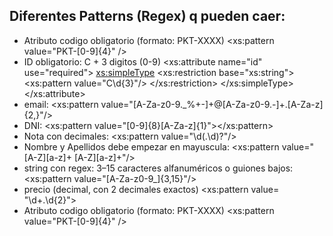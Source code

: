 ## Diferentes Patterns (Regex) q pueden caer:
- Atributo codigo obligatorio (formato: PKT-XXXX) <xs:pattern value="PKT\-[0-9]{4}" />
- ID obligatorio: C + 3 digitos (0-9)
<xs:attribute name="id" use="required">
    <xs:simpleType>
        <xs:restriction base="xs:string">
            <xs:pattern value="C\d{3}"/>
        </xs:restriction>
    </xs:simpleType>
</xs:attribute>
- email: <xs:pattern value="[A-Za-z0-9._%+-]+@[A-Za-z0-9.-]+\.[A-Za-z]{2,}"/>
- DNI: <xs:pattern value="[0-9]{8}[A-Za-z]{1}"></xs:pattern>
- Nota con decimales: <xs:pattern value="\d(\.\d)?"/>
- Nombre y Apellidos debe empezar en mayuscula: <xs:pattern value="[A-Z][a-z]+ [A-Z][a-z]+"/>
- string con regex: 3–15 caracteres alfanuméricos o guiones bajos: <xs:pattern value="[A-Za-z0-9_]{3,15}"/>
- precio (decimal, con 2 decimales exactos) <xs:pattern value= "\d+\.\d{2}">
- Atributo codigo obligatorio (formato: PKT-XXXX) <xs:pattern value="PKT\-[0-9]{4}" />